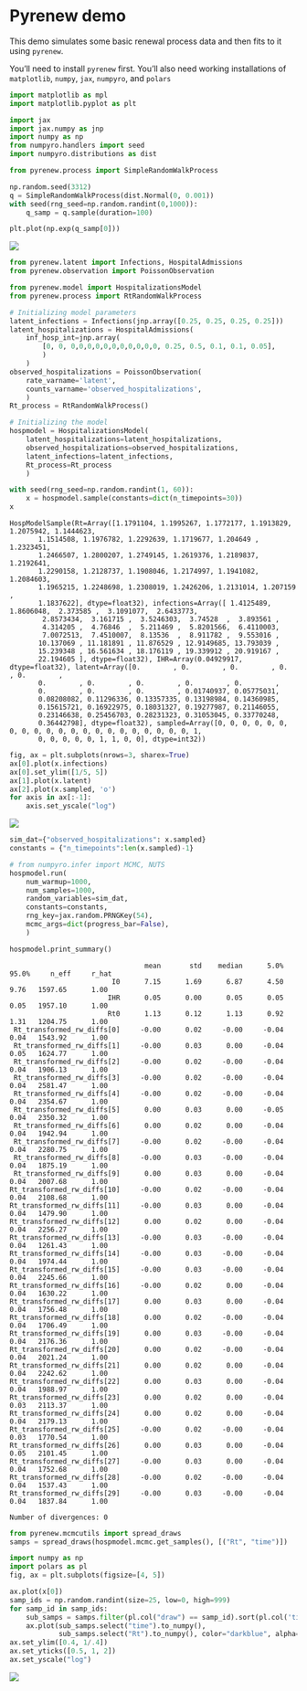 # Pyrenew demo


This demo simulates some basic renewal process data and then fits to it
using `pyrenew`.

You’ll need to install `pyrenew` first. You’ll also need working
installations of `matplotlib`, `numpy`, `jax`, `numpyro`, and `polars`

``` python
import matplotlib as mpl
import matplotlib.pyplot as plt

import jax
import jax.numpy as jnp
import numpy as np
from numpyro.handlers import seed
import numpyro.distributions as dist
```

``` python
from pyrenew.process import SimpleRandomWalkProcess
```

``` python
np.random.seed(3312)
q = SimpleRandomWalkProcess(dist.Normal(0, 0.001))
with seed(rng_seed=np.random.randint(0,1000)):
    q_samp = q.sample(duration=100)

plt.plot(np.exp(q_samp[0]))
```

<img
src="pyrenew_demo_files/figure-commonmark/fig-randwalk-output-1.png"
id="fig-randwalk" />

``` python
from pyrenew.latent import Infections, HospitalAdmissions
from pyrenew.observation import PoissonObservation

from pyrenew.model import HospitalizationsModel
from pyrenew.process import RtRandomWalkProcess

# Initializing model parameters
latent_infections = Infections(jnp.array([0.25, 0.25, 0.25, 0.25]))
latent_hospitalizations = HospitalAdmissions(
    inf_hosp_int=jnp.array(
        [0, 0, 0,0,0,0,0,0,0,0,0,0,0, 0.25, 0.5, 0.1, 0.1, 0.05],
        )
    )
observed_hospitalizations = PoissonObservation(
    rate_varname='latent',
    counts_varname='observed_hospitalizations',
    )
Rt_process = RtRandomWalkProcess()

# Initializing the model
hospmodel = HospitalizationsModel(
    latent_hospitalizations=latent_hospitalizations,
    observed_hospitalizations=observed_hospitalizations,
    latent_infections=latent_infections,
    Rt_process=Rt_process
    )
```

``` python
with seed(rng_seed=np.random.randint(1, 60)):
    x = hospmodel.sample(constants=dict(n_timepoints=30))
x
```

    HospModelSample(Rt=Array([1.1791104, 1.1995267, 1.1772177, 1.1913829, 1.2075942, 1.1444623,
           1.1514508, 1.1976782, 1.2292639, 1.1719677, 1.204649 , 1.2323451,
           1.2466507, 1.2800207, 1.2749145, 1.2619376, 1.2189837, 1.2192641,
           1.2290158, 1.2128737, 1.1908046, 1.2174997, 1.1941082, 1.2084603,
           1.1965215, 1.2248698, 1.2308019, 1.2426206, 1.2131014, 1.207159 ,
           1.1837622], dtype=float32), infections=Array([ 1.4125489,  1.8606048,  2.373585 ,  3.1091077,  2.6433773,
            2.8573434,  3.161715 ,  3.5246303,  3.74528  ,  3.893561 ,
            4.314205 ,  4.76846  ,  5.211469 ,  5.8201566,  6.4110003,
            7.0072513,  7.4510007,  8.13536  ,  8.911782 ,  9.553016 ,
           10.137069 , 11.181891 , 11.876529 , 12.9149685, 13.793039 ,
           15.239348 , 16.561634 , 18.176119 , 19.339912 , 20.919167 ,
           22.194605 ], dtype=float32), IHR=Array(0.04929917, dtype=float32), latent=Array([0.        , 0.        , 0.        , 0.        , 0.        ,
           0.        , 0.        , 0.        , 0.        , 0.        ,
           0.        , 0.        , 0.        , 0.01740937, 0.05775031,
           0.08208082, 0.11296336, 0.13357335, 0.13198984, 0.14360985,
           0.15615721, 0.16922975, 0.18031327, 0.19277987, 0.21146055,
           0.23146638, 0.25456703, 0.28231323, 0.31053045, 0.33770248,
           0.36442798], dtype=float32), sampled=Array([0, 0, 0, 0, 0, 0, 0, 0, 0, 0, 0, 0, 0, 0, 0, 0, 0, 0, 0, 0, 0, 1,
           0, 0, 0, 0, 0, 1, 1, 0, 0], dtype=int32))

``` python
fig, ax = plt.subplots(nrows=3, sharex=True)
ax[0].plot(x.infections)
ax[0].set_ylim([1/5, 5])
ax[1].plot(x.latent)
ax[2].plot(x.sampled, 'o')
for axis in ax[:-1]:
    axis.set_yscale("log")
```

<img src="pyrenew_demo_files/figure-commonmark/fig-hosp-output-1.png"
id="fig-hosp" />

``` python
sim_dat={"observed_hospitalizations": x.sampled}
constants = {"n_timepoints":len(x.sampled)-1}

# from numpyro.infer import MCMC, NUTS
hospmodel.run(
    num_warmup=1000,
    num_samples=1000,
    random_variables=sim_dat,
    constants=constants,
    rng_key=jax.random.PRNGKey(54),
    mcmc_args=dict(progress_bar=False),
    )
```

``` python
hospmodel.print_summary()
```


                                     mean       std    median      5.0%     95.0%     n_eff     r_hat
                             I0      7.15      1.69      6.87      4.50      9.76   1597.65      1.00
                            IHR      0.05      0.00      0.05      0.05      0.05   1957.10      1.00
                            Rt0      1.13      0.12      1.13      0.92      1.31   1204.75      1.00
     Rt_transformed_rw_diffs[0]     -0.00      0.02     -0.00     -0.04      0.04   1543.92      1.00
     Rt_transformed_rw_diffs[1]     -0.00      0.03      0.00     -0.04      0.05   1624.77      1.00
     Rt_transformed_rw_diffs[2]     -0.00      0.02     -0.00     -0.04      0.04   1906.13      1.00
     Rt_transformed_rw_diffs[3]     -0.00      0.02     -0.00     -0.04      0.04   2581.47      1.00
     Rt_transformed_rw_diffs[4]     -0.00      0.02     -0.00     -0.04      0.04   2354.67      1.00
     Rt_transformed_rw_diffs[5]      0.00      0.03      0.00     -0.05      0.04   2350.32      1.00
     Rt_transformed_rw_diffs[6]      0.00      0.02      0.00     -0.04      0.04   1942.94      1.00
     Rt_transformed_rw_diffs[7]     -0.00      0.02     -0.00     -0.04      0.04   2280.75      1.00
     Rt_transformed_rw_diffs[8]     -0.00      0.03     -0.00     -0.04      0.04   1875.19      1.00
     Rt_transformed_rw_diffs[9]      0.00      0.03      0.00     -0.04      0.04   2007.68      1.00
    Rt_transformed_rw_diffs[10]     -0.00      0.02     -0.00     -0.04      0.04   2108.68      1.00
    Rt_transformed_rw_diffs[11]     -0.00      0.03      0.00     -0.04      0.04   1479.90      1.00
    Rt_transformed_rw_diffs[12]      0.00      0.02      0.00     -0.04      0.04   2256.27      1.00
    Rt_transformed_rw_diffs[13]     -0.00      0.03     -0.00     -0.04      0.04   1261.43      1.00
    Rt_transformed_rw_diffs[14]     -0.00      0.03     -0.00     -0.04      0.04   1974.44      1.00
    Rt_transformed_rw_diffs[15]     -0.00      0.03     -0.00     -0.04      0.04   2245.66      1.00
    Rt_transformed_rw_diffs[16]     -0.00      0.02      0.00     -0.04      0.04   1630.22      1.00
    Rt_transformed_rw_diffs[17]      0.00      0.03      0.00     -0.04      0.04   1756.48      1.00
    Rt_transformed_rw_diffs[18]      0.00      0.02     -0.00     -0.04      0.04   1706.49      1.00
    Rt_transformed_rw_diffs[19]      0.00      0.03     -0.00     -0.04      0.04   2176.36      1.00
    Rt_transformed_rw_diffs[20]      0.00      0.02     -0.00     -0.04      0.04   2021.24      1.00
    Rt_transformed_rw_diffs[21]      0.00      0.02      0.00     -0.04      0.04   2242.62      1.00
    Rt_transformed_rw_diffs[22]      0.00      0.03      0.00     -0.04      0.04   1988.97      1.00
    Rt_transformed_rw_diffs[23]      0.00      0.02      0.00     -0.04      0.03   2113.37      1.00
    Rt_transformed_rw_diffs[24]      0.00      0.02      0.00     -0.04      0.04   2179.13      1.00
    Rt_transformed_rw_diffs[25]     -0.00      0.02     -0.00     -0.04      0.03   1770.54      1.00
    Rt_transformed_rw_diffs[26]      0.00      0.03      0.00     -0.04      0.05   2101.45      1.00
    Rt_transformed_rw_diffs[27]     -0.00      0.03      0.00     -0.04      0.04   1752.68      1.00
    Rt_transformed_rw_diffs[28]     -0.00      0.02     -0.00     -0.04      0.04   1537.43      1.00
    Rt_transformed_rw_diffs[29]     -0.00      0.03     -0.00     -0.04      0.04   1837.84      1.00

    Number of divergences: 0

``` python
from pyrenew.mcmcutils import spread_draws
samps = spread_draws(hospmodel.mcmc.get_samples(), [("Rt", "time")])
```

``` python
import numpy as np
import polars as pl
fig, ax = plt.subplots(figsize=[4, 5])

ax.plot(x[0])
samp_ids = np.random.randint(size=25, low=0, high=999)
for samp_id in samp_ids:
    sub_samps = samps.filter(pl.col("draw") == samp_id).sort(pl.col('time'))
    ax.plot(sub_samps.select("time").to_numpy(),
            sub_samps.select("Rt").to_numpy(), color="darkblue", alpha=0.1)
ax.set_ylim([0.4, 1/.4])
ax.set_yticks([0.5, 1, 2])
ax.set_yscale("log")
```

<img
src="pyrenew_demo_files/figure-commonmark/fig-sampled-rt-output-1.png"
id="fig-sampled-rt" />
